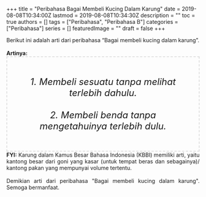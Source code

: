 +++
title = "Peribahasa Bagai Membeli Kucing Dalam Karung"
date = 2019-08-08T10:34:00Z
lastmod = 2019-08-08T10:34:30Z
description = ""
toc = true
authors = []
tags = ["Peribahasa", "Peribahasa B"]
categories = ["Peribahasa"]
series = []
featuredImage = ""
draft = false
+++

<div dir="ltr" style="text-align: left;" trbidi="on"><div style="text-align: justify;">Berikut ini adalah arti dari peribahasa “Bagai membeli kucing dalam karung”.</div><br /><div style="text-align: justify;"><b>Artinya:</b></div><div style="border: 2px dashed #ddd; font-size: 24px; height: auto; margin: 0 auto; padding: 50px; text-align: center; width: auto;"><i>1. Membeli sesuatu tanpa melihat terlebih dahulu.<br /><br />2. Membeli benda tanpa mengetahuinya terlebih dulu.</i></div><div style="text-align: justify;"><b>FYI:</b> Karung dalam Kamus Besar Bahasa Indonesia (KBBI) memiliki arti, yaitu kantong besar dari goni yang kasar (untuk tempat beras dan sebagainya)/ kantong pakan yang mempunyai volume tertentu.<br /><br /></div><div style="text-align: justify;">Demikian arti dari peribahasa "Bagai membeli kucing dalam karung". Semoga bermanfaat.</div></div>
